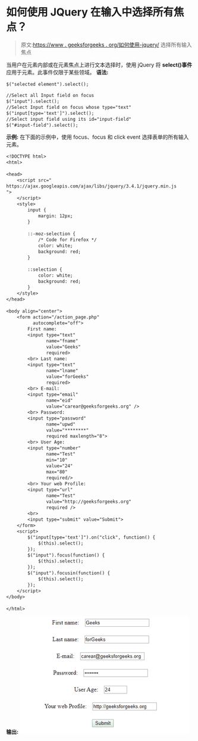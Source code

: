 # 如何使用 JQuery 在输入中选择所有焦点？

> 原文:[https://www . geeksforgeeks . org/如何使用-jquery/](https://www.geeksforgeeks.org/how-to-select-all-on-focus-in-input-using-jquery/) 选择所有输入焦点

当用户在元素内部或在元素焦点上进行文本选择时，使用 jQuery 将 **select()事件**应用于元素。此事件仅限于某些领域。
**语法:**

```
$("selected element").select();

```

```
//Select all Input field on focus
$("input").select();
//Select Input field on focus whose type="text"
$("input[type='text']").select();
//Select input field using its id="input-field"
$("#input-field").select();

```

**示例:**
在下面的示例中，使用 focus、focus 和 click event 选择表单的所有输入元素。

```
<!DOCTYPE html>
<html>

<head>
    <script src="
https://ajax.googleapis.com/ajax/libs/jquery/3.4.1/jquery.min.js
">
    </script>
    <style>
        input {
            margin: 12px;
        }

        ::-moz-selection {
            /* Code for Firefox */
            color: white;
            background: red;
        }

        ::selection {
            color: white;
            background: red;
        }
    </style>
</head>

<body align="center">
    <form action="/action_page.php" 
          autocomplete="off">
        First name:
        <input type="text" 
               name="fname" 
               value="Geeks"
               required>
        <br> Last name:
        <input type="text"
               name="lname"
               value="forGeeks"
               required>
        <br> E-mail:
        <input type="email" 
               name="eid" 
               value="carear@geeksforgeeks.org" />
        <br> Password:
        <input type="password" 
               name="upwd" 
               value="********"
               required maxlength="8">
        <br> User Age:
        <input type="number" 
               name="Test"
               min="10" 
               value="24" 
               max="80" 
               required/>
        <br> Your web Profile:
        <input type="url" 
               name="Test" 
               value="http://geeksforgeeks.org"
               required />
        <br>
        <input type="submit" value="Submit">
    </form>
    <script>
        $("input[type='text']").on("click", function() {
            $(this).select();
        });
        $("input").focus(function() {
            $(this).select();
        });
        $("input").focusin(function() {
            $(this).select();
        });
    </script>
</body>

</html>
```

**输出:**
![](img/7e4da339910820194f48e232af178735.png)